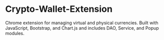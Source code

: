 # Crypto-Wallet-Extension
Chrome extension for managing virtual and physical currencies. Built with JavaScript, Bootstrap, and Chart.js and includes DAO, Service, and Popup modules.
